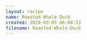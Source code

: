 ```yaml
---
layout: recipe
name: Roasted Whole Duck
created: 2020-03-05 06:08:53
filename: Roasted-Whole-Duck
---
```


